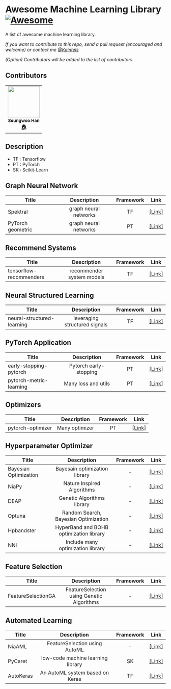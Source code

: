 # Awesome Machine Learning Library [![Awesome](https://cdn.rawgit.com/sindresorhus/awesome/d7305f38d29fed78fa85652e3a63e154dd8e8829/media/badge.svg)](https://github.com/sindresorhus/awesome)

A list of awesome machine learning library.

_If you want to contribute to this repo, send a pull request (encouraged and welcome) or contact me [@Kaintels](mailto:swoohan@kakao.com)_

_(Option) Contributors will be added to the list of contributors._

## Contributors

<!-- ALL-CONTRIBUTORS-LIST:START - Do not remove or modify this section -->
<!-- prettier-ignore-start -->
<!-- markdownlint-disable -->
<table>
  <tr>
    <td align="center"><a href="https://github.com/Kaintels"><img src="https://avatars.githubusercontent.com/u/38157496?s=460&u=701d6896714d3551c20e1f46c15079f8e6630784&v=4" width="100px;" alt=""/><br /><sub><b>Seungwoo Han</b></sub></a><br /><a href="https://github.com/Kaintels" title="Code">🏠</a></td>
  </tr>
</table>

<!-- markdownlint-restore -->
<!-- prettier-ignore-end -->

<!-- ALL-CONTRIBUTORS-LIST:END -->


## Description

- TF : Tensorflow
- PT : PyTorch
- SK : Scikit-Learn


## Graph Neural Network

|Title|Description|Framework|Link|
|---|:---:|:---:|---|
|Spektral|graph neural networks|TF|[[Link]](https://graphneural.network/)|
|PyTorch geometric|graph neural networks|PT|[[Link]](https://pytorch-geometric.readthedocs.io/en/latest/#)|

## Recommend Systems

|Title|Description|Framework|Link|
|---|:---:|:---:|---|
|tensorflow-recommenders|recommender system models|TF|[[Link]](https://github.com/tensorflow/recommenders)|

## Neural Structured Learning

|Title|Description|Framework|Link|
|---|:---:|:---:|---|
|neural-structured-learning|leveraging structured signals|TF|[[Link]](https://github.com/tensorflow/neural-structured-learning)|


## PyTorch Application

|Title|Description|Framework|Link|
|---|:---:|:---:|---|
|early-stopping-pytorch|Pytorch early-stopping|PT|[[Link]](https://github.com/Bjarten/early-stopping-pytorch)|
|pytorch-metric-learning|Many loss and utils|PT|[[Link]](https://github.com/KevinMusgrave/pytorch-metric-learning)|

## Optimizers

|Title|Description|Framework|Link|
|---|:---:|:---:|---|
|pytorch-optimizer|Many optimizer|PT|[[Link]](https://github.com/jettify/pytorch-optimizer)|

## Hyperparameter Optimizer

|Title|Description|Framework|Link|
|---|:---:|:---:|---|
|Bayesian Optimization|Bayesain optimization library|-|[[Link]](https://github.com/fmfn/BayesianOptimization)|
|NiaPy|Nature Inspired Algorithms|-|[[Link]](https://github.com/NiaOrg/NiaPy)|
|DEAP|Genetic Algorithms library|-|[[Link]](https://github.com/DEAP/deap)|
|Optuna|Random Search, Bayesian Optimization|-|[[Link]](https://github.com/optuna/optuna)|
|Hpbandster|HyperBand and BOHB optimization library|-|[[Link]](https://github.com/automl/HpBandSter)|
|NNI|Include many optimization library|-|[[Link]](https://github.com/microsoft/nni)|

## Feature Selection

|Title|Description|Framework|Link|
|---|:---:|:---:|---|
|FeatureSelectionGA|FeatureSelection using Genetic Algorithms|-|[[Link]](https://github.com/kaushalshetty/FeatureSelectionGA)|

## Automated Learning

|Title|Description|Framework|Link|
|---|:---:|:---:|---|
|NiaAML|FeatureSelection using AutoML|-|[[Link]](https://github.com/lukapecnik/NiaAML)|
|PyCaret|low-code machine learning library|SK|[[Link]](https://pycaret.org/)|
|AutoKeras|An AutoML system based on Keras|TF|[[Link]](https://autokeras.com/)|


